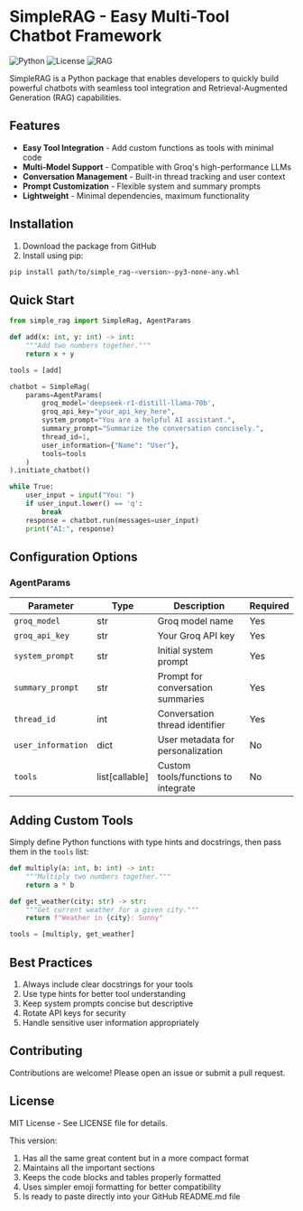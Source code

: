
# SimpleRAG - Easy Multi-Tool Chatbot Framework

![Python](https://img.shields.io/badge/python-3.8+-blue.svg)
![License](https://img.shields.io/badge/license-MIT-green.svg)
![RAG](https://img.shields.io/badge/arch-RAG-ff69b4.svg)

SimpleRAG is a Python package that enables developers to quickly build powerful chatbots with seamless tool integration and Retrieval-Augmented Generation (RAG) capabilities.

## Features

- **Easy Tool Integration** - Add custom functions as tools with minimal code
- **Multi-Model Support** - Compatible with Groq's high-performance LLMs
- **Conversation Management** - Built-in thread tracking and user context
- **Prompt Customization** - Flexible system and summary prompts
- **Lightweight** - Minimal dependencies, maximum functionality

## Installation

1. Download the package from GitHub
2. Install using pip:

```bash
pip install path/to/simple_rag-<version>-py3-none-any.whl
```

## Quick Start

```python
from simple_rag import SimpleRag, AgentParams

def add(x: int, y: int) -> int:
    """Add two numbers together."""
    return x + y

tools = [add]

chatbot = SimpleRag(
    params=AgentParams(
        groq_model='deepseek-r1-distill-llama-70b',
        groq_api_key="your_api_key_here",
        system_prompt="You are a helpful AI assistant.",
        summary_prompt="Summarize the conversation concisely.",
        thread_id=1,
        user_information={"Name": "User"},
        tools=tools
    )
).initiate_chatbot()

while True:
    user_input = input("You: ")
    if user_input.lower() == 'q':
        break
    response = chatbot.run(messages=user_input)
    print("AI:", response)
```

## Configuration Options

### AgentParams

| Parameter         | Type     | Description                                  | Required |
|-------------------|----------|----------------------------------------------|----------|
| `groq_model`      | str      | Groq model name                              | Yes      |
| `groq_api_key`    | str      | Your Groq API key                            | Yes      |
| `system_prompt`   | str      | Initial system prompt                        | Yes      |
| `summary_prompt`  | str      | Prompt for conversation summaries            | Yes      |
| `thread_id`       | int      | Conversation thread identifier               | Yes      |
| `user_information`| dict     | User metadata for personalization            | No       |
| `tools`          | list[callable] | Custom tools/functions to integrate      | No       |

## Adding Custom Tools

Simply define Python functions with type hints and docstrings, then pass them in the `tools` list:

```python
def multiply(a: int, b: int) -> int:
    """Multiply two numbers together."""
    return a * b

def get_weather(city: str) -> str:
    """Get current weather for a given city."""
    return f"Weather in {city}: Sunny"

tools = [multiply, get_weather]
```

## Best Practices

1. Always include clear docstrings for your tools
2. Use type hints for better tool understanding
3. Keep system prompts concise but descriptive
4. Rotate API keys for security
5. Handle sensitive user information appropriately

## Contributing

Contributions are welcome! Please open an issue or submit a pull request.

## License

MIT License - See LICENSE file for details.


This version:
1. Has all the same great content but in a more compact format
2. Maintains all the important sections
3. Keeps the code blocks and tables properly formatted
4. Uses simpler emoji formatting for better compatibility
5. Is ready to paste directly into your GitHub README.md file